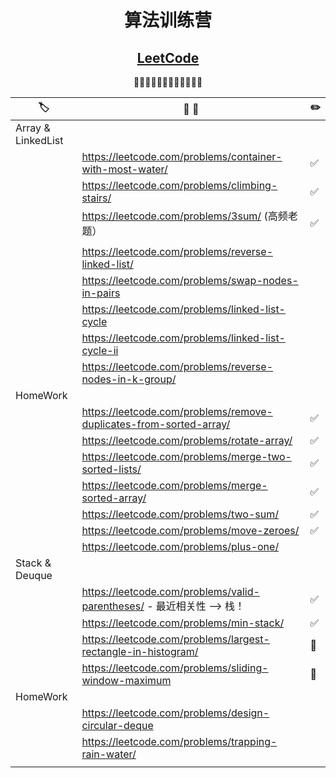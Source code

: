 <div align="center">

# 算法训练营
## [LeetCode](https://leetcode.com/)

🚀🚀🚀🚀🚀🚀🚀🚀🚀🚀🚀🚀
</div>


| 🏷️                | 📝 💬                                                                 | ✏️  |
| ------------------ | --------------------------------------------------------------------- | --- |
| Array & LinkedList |                                                                       |     |
|                    | https://leetcode.com/problems/container-with-most-water/              | ✅   |
|                    | https://leetcode.com/problems/climbing-stairs/                        | ✅   |
|                    | https://leetcode.com/problems/3sum/ (高频老题）                       | ✅   |
|                    |                                                                       |     |
|                    | https://leetcode.com/problems/reverse-linked-list/                    |     |
|                    | https://leetcode.com/problems/swap-nodes-in-pairs                     |     |
|                    | https://leetcode.com/problems/linked-list-cycle                       |     |
|                    | https://leetcode.com/problems/linked-list-cycle-ii                    |     |
|                    | https://leetcode.com/problems/reverse-nodes-in-k-group/               |     |
| HomeWork           |                                                                       |     |
|                    | https://leetcode.com/problems/remove-duplicates-from-sorted-array/    | ✅   |
|                    | https://leetcode.com/problems/rotate-array/                           | ✅   |
|                    | https://leetcode.com/problems/merge-two-sorted-lists/                 | ✅   |
|                    | https://leetcode.com/problems/merge-sorted-array/                     | ✅   |
|                    | https://leetcode.com/problems/two-sum/                                | ✅   |
|                    | https://leetcode.com/problems/move-zeroes/                            | ✅   |
|                    | https://leetcode.com/problems/plus-one/                               |     |
| Stack & Deuque     |                                                                       |     |
|                    | https://leetcode.com/problems/valid-parentheses/ - 最近相关性 —> 栈！ | ✅   |
|                    | https://leetcode.com/problems/min-stack/                              | ✅   |
|                    | https://leetcode.com/problems/largest-rectangle-in-histogram/         | 🔧  |
|                    | https://leetcode.com/problems/sliding-window-maximum                  | 🔧  |
| HomeWork           |                                                                       |     |
|                    | https://leetcode.com/problems/design-circular-deque                   |     |
|                    | https://leetcode.com/problems/trapping-rain-water/                    |     |
|                    |                                                                       |     |


